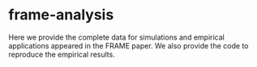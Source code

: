 # frame-analysis

Here we provide the complete data for simulations and empirical applications appeared in the FRAME paper. We also provide the code to reproduce the empirical results.
